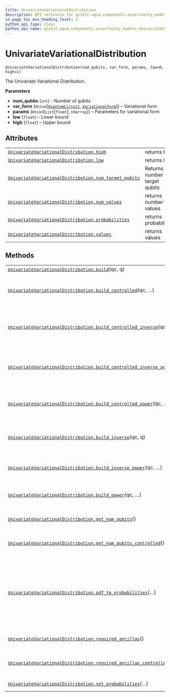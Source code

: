 ```yaml
---
title: UnivariateVariationalDistribution
description: API reference for qiskit.aqua.components.uncertainty_models.UnivariateVariationalDistribution
in_page_toc_min_heading_level: 1
python_api_type: class
python_api_name: qiskit.aqua.components.uncertainty_models.UnivariateVariationalDistribution
---
```


# UnivariateVariationalDistribution

<span id="qiskit.aqua.components.uncertainty_models.UnivariateVariationalDistribution" />

`UnivariateVariationalDistribution(num_qubits, var_form, params, low=0, high=1)`

The Univariate Variational Distribution.

**Parameters**

*   **num\_qubits** (`int`) – Number of qubits
*   **var\_form** (`Union`\[[`QuantumCircuit`](qiskit.circuit.QuantumCircuit "qiskit.circuit.quantumcircuit.QuantumCircuit"), [`VariationalForm`](qiskit.aqua.components.variational_forms.VariationalForm "qiskit.aqua.components.variational_forms.variational_form.VariationalForm")]) – Variational form
*   **params** (`Union`\[`List`\[`float`], `ndarray`]) – Parameters for variational form
*   **low** (`float`) – Lower bound
*   **high** (`float`) – Upper bound

## Attributes

|                                                                                                                                                                                                                                                        |                                     |
| ------------------------------------------------------------------------------------------------------------------------------------------------------------------------------------------------------------------------------------------------------ | ----------------------------------- |
| [`UnivariateVariationalDistribution.high`](qiskit.aqua.components.uncertainty_models.UnivariateVariationalDistribution.high "qiskit.aqua.components.uncertainty_models.UnivariateVariationalDistribution.high")                                        | returns high                        |
| [`UnivariateVariationalDistribution.low`](qiskit.aqua.components.uncertainty_models.UnivariateVariationalDistribution.low "qiskit.aqua.components.uncertainty_models.UnivariateVariationalDistribution.low")                                           | returns low                         |
| [`UnivariateVariationalDistribution.num_target_qubits`](qiskit.aqua.components.uncertainty_models.UnivariateVariationalDistribution.num_target_qubits "qiskit.aqua.components.uncertainty_models.UnivariateVariationalDistribution.num_target_qubits") | Returns the number of target qubits |
| [`UnivariateVariationalDistribution.num_values`](qiskit.aqua.components.uncertainty_models.UnivariateVariationalDistribution.num_values "qiskit.aqua.components.uncertainty_models.UnivariateVariationalDistribution.num_values")                      | returns number of values            |
| [`UnivariateVariationalDistribution.probabilities`](qiskit.aqua.components.uncertainty_models.UnivariateVariationalDistribution.probabilities "qiskit.aqua.components.uncertainty_models.UnivariateVariationalDistribution.probabilities")             | returns probabilities               |
| [`UnivariateVariationalDistribution.values`](qiskit.aqua.components.uncertainty_models.UnivariateVariationalDistribution.values "qiskit.aqua.components.uncertainty_models.UnivariateVariationalDistribution.values")                                  | returns values                      |

## Methods

|                                                                                                                                                                                                                                                                                                      |                                                                                                                                |
| ---------------------------------------------------------------------------------------------------------------------------------------------------------------------------------------------------------------------------------------------------------------------------------------------------- | ------------------------------------------------------------------------------------------------------------------------------ |
| [`UnivariateVariationalDistribution.build`](qiskit.aqua.components.uncertainty_models.UnivariateVariationalDistribution.build "qiskit.aqua.components.uncertainty_models.UnivariateVariationalDistribution.build")(qc, q)                                                                            |                                                                                                                                |
| [`UnivariateVariationalDistribution.build_controlled`](qiskit.aqua.components.uncertainty_models.UnivariateVariationalDistribution.build_controlled "qiskit.aqua.components.uncertainty_models.UnivariateVariationalDistribution.build_controlled")(qc, …)                                           | Adds corresponding controlled sub-circuit to given circuit                                                                     |
| [`UnivariateVariationalDistribution.build_controlled_inverse`](qiskit.aqua.components.uncertainty_models.UnivariateVariationalDistribution.build_controlled_inverse "qiskit.aqua.components.uncertainty_models.UnivariateVariationalDistribution.build_controlled_inverse")(qc, …)                   | Adds controlled inverse of corresponding sub-circuit to given circuit                                                          |
| [`UnivariateVariationalDistribution.build_controlled_inverse_power`](qiskit.aqua.components.uncertainty_models.UnivariateVariationalDistribution.build_controlled_inverse_power "qiskit.aqua.components.uncertainty_models.UnivariateVariationalDistribution.build_controlled_inverse_power")(qc, …) | Adds controlled, inverse, power of corresponding circuit.                                                                      |
| [`UnivariateVariationalDistribution.build_controlled_power`](qiskit.aqua.components.uncertainty_models.UnivariateVariationalDistribution.build_controlled_power "qiskit.aqua.components.uncertainty_models.UnivariateVariationalDistribution.build_controlled_power")(qc, …)                         | Adds controlled power of corresponding circuit.                                                                                |
| [`UnivariateVariationalDistribution.build_inverse`](qiskit.aqua.components.uncertainty_models.UnivariateVariationalDistribution.build_inverse "qiskit.aqua.components.uncertainty_models.UnivariateVariationalDistribution.build_inverse")(qc, q)                                                    | Adds inverse of corresponding sub-circuit to given circuit                                                                     |
| [`UnivariateVariationalDistribution.build_inverse_power`](qiskit.aqua.components.uncertainty_models.UnivariateVariationalDistribution.build_inverse_power "qiskit.aqua.components.uncertainty_models.UnivariateVariationalDistribution.build_inverse_power")(qc, …)                                  | Adds inverse power of corresponding circuit.                                                                                   |
| [`UnivariateVariationalDistribution.build_power`](qiskit.aqua.components.uncertainty_models.UnivariateVariationalDistribution.build_power "qiskit.aqua.components.uncertainty_models.UnivariateVariationalDistribution.build_power")(qc, …)                                                          | Adds power of corresponding circuit.                                                                                           |
| [`UnivariateVariationalDistribution.get_num_qubits`](qiskit.aqua.components.uncertainty_models.UnivariateVariationalDistribution.get_num_qubits "qiskit.aqua.components.uncertainty_models.UnivariateVariationalDistribution.get_num_qubits")()                                                      | returns number of qubits                                                                                                       |
| [`UnivariateVariationalDistribution.get_num_qubits_controlled`](qiskit.aqua.components.uncertainty_models.UnivariateVariationalDistribution.get_num_qubits_controlled "qiskit.aqua.components.uncertainty_models.UnivariateVariationalDistribution.get_num_qubits_controlled")()                     | returns number of qubits controlled                                                                                            |
| [`UnivariateVariationalDistribution.pdf_to_probabilities`](qiskit.aqua.components.uncertainty_models.UnivariateVariationalDistribution.pdf_to_probabilities "qiskit.aqua.components.uncertainty_models.UnivariateVariationalDistribution.pdf_to_probabilities")(…)                                   | Takes a probability density function (pdf), and returns a truncated and discretized array of probabilities corresponding to it |
| [`UnivariateVariationalDistribution.required_ancillas`](qiskit.aqua.components.uncertainty_models.UnivariateVariationalDistribution.required_ancillas "qiskit.aqua.components.uncertainty_models.UnivariateVariationalDistribution.required_ancillas")()                                             | returns required ancillas                                                                                                      |
| [`UnivariateVariationalDistribution.required_ancillas_controlled`](qiskit.aqua.components.uncertainty_models.UnivariateVariationalDistribution.required_ancillas_controlled "qiskit.aqua.components.uncertainty_models.UnivariateVariationalDistribution.required_ancillas_controlled")()            | returns required ancillas controlled                                                                                           |
| [`UnivariateVariationalDistribution.set_probabilities`](qiskit.aqua.components.uncertainty_models.UnivariateVariationalDistribution.set_probabilities "qiskit.aqua.components.uncertainty_models.UnivariateVariationalDistribution.set_probabilities")(…)                                            | Set Probabilities                                                                                                              |

